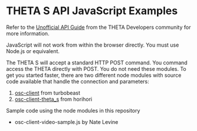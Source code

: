 THETA S API JavaScript Examples
===============================

Refer to the
[Unofficial API Guide](http://codetricity.github.io/theta-s/index.html)
from the THETA Developers community for more information.

JavaScript will not work from within the browser directly. You must
use Node.js or equivalent.

The THETA S will accept a standard HTTP POST command. You command
access the THETA directly with POST. You do not need these modules.
To get you started faster, there are two different node modules
with source code available that handle the connection and parameters:

1. [osc-client](https://www.npmjs.com/package/osc-client) from turbobeast
2. [osc-client-theta_s](https://www.npmjs.com/package/osc-client-theta_s) from horihori

Sample code using the node modules in this repository

* osc-client-video-sample.js by Nate Levine
